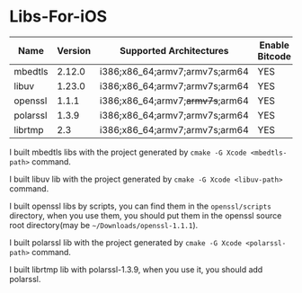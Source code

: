 # Libs-For-iOS

| Name | Version | Supported Architectures | Enable Bitcode |
| --- | --- | --- | --- |
| mbedtls | 2.12.0 | i386;x86_64;armv7;armv7s;arm64 | YES |
| libuv | 1.23.0 | i386;x86_64;armv7;armv7s;arm64 | YES |
| openssl | 1.1.1 | i386;x86_64;armv7;~~armv7s~~;arm64 | YES |
| polarssl | 1.3.9 | i386;x86_64;armv7;armv7s;arm64 | YES |
| librtmp | 2.3 | i386;x86_64;armv7;armv7s;arm64 | YES |

I built mbedtls libs with the project generated by `cmake -G Xcode <mbedtls-path>` command.

I built libuv lib with the project generated by `cmake -G Xcode <libuv-path>` command.

I built openssl libs by scripts, you can find them in the `openssl/scripts` directory, when you use them, you should put them in the openssl source root directory(may be `~/Downloads/openssl-1.1.1`).

I built polarssl lib with the project generated by `cmake -G Xcode <polarssl-path>` command.

I built librtmp lib with polarssl-1.3.9, when you use it, you should add polarssl.


